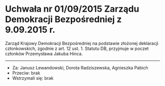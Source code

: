 # Uchwała nr 01/09/2015 Zarządu Demokracji Bezpośredniej z 9.09.2015 r.

Zarząd Krajowy Demokracji Bezpośredniej na podstawie złożonej deklaracji członkowskich, zgodnie z art. 12 ust. 1. Statutu DB, przyjmuje w poczet członków Przemysława Jakuba Hinca.

---

* Za: Janusz Lewandowski, Dorota Radziszewska, Agnieszka Pabich
* Przeciw: brak
* Wstrzymali się: brak
